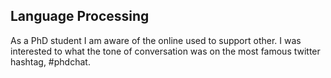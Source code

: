 ## Language Processing 

As a PhD student I am aware of the online used to support other. I was interested to what the tone of conversation was  on the most famous twitter hashtag, #phdchat. 
 




